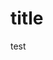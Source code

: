 

# title

<audio ref='themeSong' src="https://raw.githubusercontent.com/CN3ves/System/master/docs/Billie-Eilish-bury-a-friend.mp3" autoPlay loop></audio>

test
